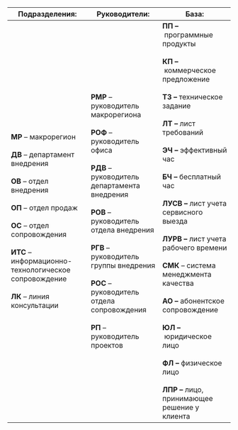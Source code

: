 
| **Подразделения:**                                                                                                                                                                                                                                          | **Руководители:**                                                                                                                                                                                                                                                                                                   | **База:**                                                                                                                                                                                                                                                                                                                                                                                                                                                                                                                                        |
| ----------------------------------------------------------------------------------------------------------------------------------------------------------------------------------------------------------------------------------------------------------- | ------------------------------------------------------------------------------------------------------------------------------------------------------------------------------------------------------------------------------------------------------------------------------------------------------------------- | ------------------------------------------------------------------------------------------------------------------------------------------------------------------------------------------------------------------------------------------------------------------------------------------------------------------------------------------------------------------------------------------------------------------------------------------------------------------------------------------------------------------------------------------------ |
| **МР** – макрорегион<br><br>**ДВ** – департамент внедрения<br><br>**ОВ** – отдел внедрения<br><br>**ОП** – отдел продаж<br><br>**ОС** – отдел сопровождения<br><br>**ИТС** – информационно-технологическое сопровождение<br><br>**ЛК** – линия консультации | **РМР** – руководитель макрорегиона<br><br>**РОФ** – руководитель офиса<br><br>**РДВ** – руководитель департамента внедрения<br><br>**РОВ** – руководитель отдела внедрения<br><br>**РГВ** – руководитель группы внедрения<br><br>**РОС** – руководитель отдела сопровождения<br><br>**РП** – руководитель проектов | **ПП** **–** программные продукты<br><br>**КП** **–** коммерческое предложение<br><br>**ТЗ** **–** техническое задание<br><br>**ЛТ** **–** лист требований<br><br>**ЭЧ –** эффективный час<br><br>**БЧ –** бесплатный час<br><br>**ЛУСВ –** лист учета сервисного выезда<br><br>**ЛУРВ –** лист учета рабочего времени<br><br>**СМК** – система менеджмента качества<br><br>**АО –** абонентское сопровождение<br><br>**ЮЛ** **–** юридическое лицо<br><br>**ФЛ** **–** физическое лицо<br><br>**ЛПР** **–** лицо, принимающее решение у клиента |